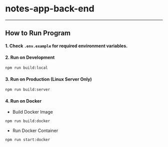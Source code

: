 # notes-app-back-end

---

## How to Run Program

#### 1. Check `.env.example` for required environment variables.

#### 2. Run on Development

```bash
npm run build:local
```

#### 3. Run on Production (Linux Server Only)

```bash
npm run build:server
```

#### 4. Run on Docker

-   Build Docker Image

```bash
npm run build:docker
```

-   Run Docker Container

```bash
npm run start:docker
```
